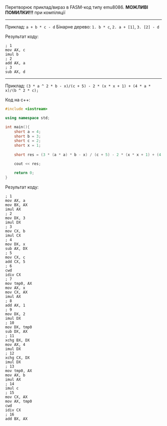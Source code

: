 

Перетворює приклад/вираз в FASM-код типу emu8086. **МОЖЛИВІ ПОМИЛКИ!!!** при компіляції

------------

Приклад: `a + b * c - d`
Бінарне дерево:
`1. b * c`, `2. a + [1]`, `3. [2] - d`

Результат коду:

```
; 1
mov AX, c
imul b
; 2
add AX, a
; 3
sub AX, d

```

------------

Приклад: `(3 * a ^ 2 * b - x)/(c + 5) - 2 * (x * x + 1) + (4 * a * x)/(b ^ 2 * c);`

Код на с++:
```cpp
#include <iostream>

using namespace std;

int main(){
    short a = 4;
    short b = 3;
    short c = 2;
    short x = 1;
    
    short res = (3 * (a * a) * b - x) / (c + 5) - 2 * (x * x + 1) + (4 * a * x)/(b * b * c);

    cout << res;

    return 0;
}
```

Результат коду:

```
; 1
mov AX, a
mov BX, AX
imul AX
; 2
mov DX, 3
imul DX
; 3
mov CX, b
imul CX
; 4
mov DX, x
sub AX, DX
; 5
mov CX, c
add CX, 5
; 6
cwd
idiv CX
; 7
mov tmp0, AX
mov AX, x
mov CX, AX
imul AX
; 8
add AX, 1
; 9
mov DX, 2
imul DX
; 10
mov DX, tmp0
sub DX, AX
; 11
xchg BX, DX
mov AX, 4
imul DX
; 12
xchg CX, DX
imul DX
; 13
mov tmp0, AX
mov AX, b
imul AX
; 14
imul c
; 15
mov CX, AX
mov AX, tmp0
cwd
idiv CX
; 16
add BX, AX
```
